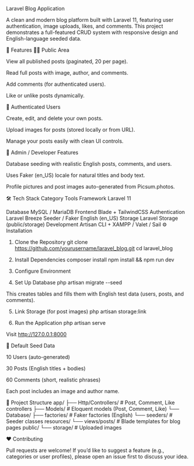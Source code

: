 Laravel Blog Application

A clean and modern blog platform built with Laravel 11, featuring user authentication, image uploads, likes, and comments. This project demonstrates a full-featured CRUD system with responsive design and English-language seeded data.

🚀 Features
🧑‍💻 Public Area

View all published posts (paginated, 20 per page).

Read full posts with image, author, and comments.

Add comments (for authenticated users).

Like or unlike posts dynamically.

🔐 Authenticated Users

Create, edit, and delete your own posts.

Upload images for posts (stored locally or from URL).

Manage your posts easily with clean UI controls.

🧠 Admin / Developer Features

Database seeding with realistic English posts, comments, and users.

Uses Faker (en_US) locale for natural titles and body text.

Profile pictures and post images auto-generated from Picsum.photos.

🛠️ Tech Stack
Category	Tools
Framework	Laravel 11

Database	MySQL / MariaDB
Frontend	Blade + TailwindCSS
Authentication	Laravel Breeze
Seeder / Faker	English (en_US)
Storage	Laravel Storage (public/storage)
Development	Artisan CLI + XAMPP / Valet / Sail
⚙️ Installation
1. Clone the Repository
git clone https://github.com/yourusername/laravel_blog.git
cd laravel_blog

2. Install Dependencies
composer install
npm install && npm run dev

3. Configure Environment


4. Set Up Database
php artisan migrate --seed


This creates tables and fills them with English test data (users, posts, and comments).

5. Link Storage (for post images)
php artisan storage:link

6. Run the Application
php artisan serve


Visit http://127.0.0.1:8000

💾 Default Seed Data

10 Users (auto-generated)

30 Posts (English titles + bodies)

60 Comments (short, realistic phrases)

Each post includes an image and author name.

🧩 Project Structure
app/
 ├── Http/Controllers/        # Post, Comment, Like controllers
 ├── Models/                  # Eloquent models (Post, Comment, Like)
 └── Database/
     ├── factories/           # Faker factories (English)
     └── seeders/             # Seeder classes
resources/
 └── views/posts/             # Blade templates for blog pages
public/
 └── storage/                 # Uploaded images

❤️ Contributing

Pull requests are welcome!
If you’d like to suggest a feature (e.g., categories or user profiles), please open an issue first to discuss your idea.
